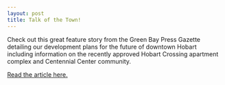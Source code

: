 ```yaml
---
layout: post
title: Talk of the Town!
---
```


Check out this great feature story from the Green Bay Press Gazette detailing our development plans for the future of downtown Hobart including information on the recently approved Hobart Crossing apartment complex and Centennial Center community.

[Read the article here.](http://www.greenbaypressgazette.com/story/news/local/2014/12/18/hobart-plans-percent-walkable-downtown/20605839/)